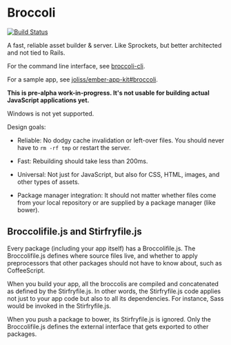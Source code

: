 # Broccoli

[![Build Status](https://travis-ci.org/joliss/broccoli.png?branch=master)](https://travis-ci.org/joliss/broccoli)

A fast, reliable asset builder & server. Like Sprockets, but better
architected and not tied to Rails.

For the command line interface, see [broccoli-cli](https://github.com/joliss/broccoli-cli).

For a sample app, see [joliss/ember-app-kit#broccoli](https://github.com/joliss/ember-app-kit/tree/broccoli).

**This is pre-alpha work-in-progress. It's not usable for building actual JavaScript applications yet.**

Windows is not yet supported.

Design goals:

* Reliable: No dodgy cache invalidation or left-over files. You should never
  have to `rm -rf tmp` or restart the server.

* Fast: Rebuilding should take less than 200ms.

* Universal: Not just for JavaScript, but also for CSS, HTML, images, and
  other types of assets.

* Package manager integration: It should not matter whether files come from
  your local repository or are supplied by a package manager (like bower).

## Broccolifile.js and Stirfryfile.js

Every package (including your app itself) has a Broccolifile.js. The
Broccolifile.js defines where source files live, and whether to apply
preprocessors that other packages should not have to know about, such as
CoffeeScript.

When you build your app, all the broccolis are compiled and concatenated as
defined by the Stirfryfile.js. In other words, the Stirfryfile.js code applies
not just to your app code but also to all its dependencies. For instance, Sass
would be invoked in the Stirfryfile.js.

When you push a package to bower, its Stirfryfile.js is ignored. Only the
Broccolifile.js defines the external interface that gets exported to other
packages.
